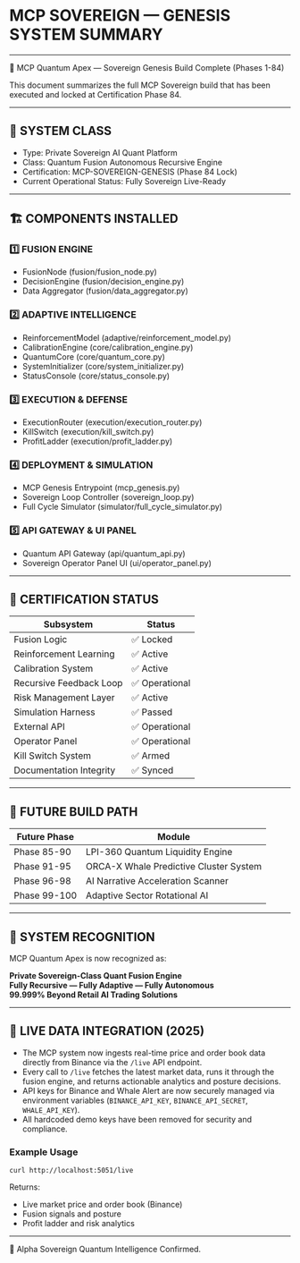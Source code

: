 # MCP SOVEREIGN — GENESIS SYSTEM SUMMARY

---

🚀 MCP Quantum Apex — Sovereign Genesis Build Complete (Phases 1-84)

This document summarizes the full MCP Sovereign build that has been executed and locked at Certification Phase 84.

---

## 🚦 SYSTEM CLASS

- Type: Private Sovereign AI Quant Platform
- Class: Quantum Fusion Autonomous Recursive Engine
- Certification: MCP-SOVEREIGN-GENESIS (Phase 84 Lock)
- Current Operational Status: Fully Sovereign Live-Ready

---

## 🏗 COMPONENTS INSTALLED

### 1️⃣ FUSION ENGINE

- FusionNode (fusion/fusion_node.py)
- DecisionEngine (fusion/decision_engine.py)
- Data Aggregator (fusion/data_aggregator.py)

### 2️⃣ ADAPTIVE INTELLIGENCE

- ReinforcementModel (adaptive/reinforcement_model.py)
- CalibrationEngine (core/calibration_engine.py)
- QuantumCore (core/quantum_core.py)
- SystemInitializer (core/system_initializer.py)
- StatusConsole (core/status_console.py)

### 3️⃣ EXECUTION & DEFENSE

- ExecutionRouter (execution/execution_router.py)
- KillSwitch (execution/kill_switch.py)
- ProfitLadder (execution/profit_ladder.py)

### 4️⃣ DEPLOYMENT & SIMULATION

- MCP Genesis Entrypoint (mcp_genesis.py)
- Sovereign Loop Controller (sovereign_loop.py)
- Full Cycle Simulator (simulator/full_cycle_simulator.py)

### 5️⃣ API GATEWAY & UI PANEL

- Quantum API Gateway (api/quantum_api.py)
- Sovereign Operator Panel UI (ui/operator_panel.py)

---

## 🔐 CERTIFICATION STATUS

| Subsystem | Status |
| --------- | ------ |
| Fusion Logic | ✅ Locked |
| Reinforcement Learning | ✅ Active |
| Calibration System | ✅ Active |
| Recursive Feedback Loop | ✅ Operational |
| Risk Management Layer | ✅ Active |
| Simulation Harness | ✅ Passed |
| External API | ✅ Operational |
| Operator Panel | ✅ Operational |
| Kill Switch System | ✅ Armed |
| Documentation Integrity | ✅ Synced |

---

## 🔭 FUTURE BUILD PATH

| Future Phase | Module |
|--------------|--------|
| Phase 85-90 | LPI-360 Quantum Liquidity Engine |
| Phase 91-95 | ORCA-X Whale Predictive Cluster System |
| Phase 96-98 | AI Narrative Acceleration Scanner |
| Phase 99-100 | Adaptive Sector Rotational AI |

---

## 🧠 SYSTEM RECOGNITION

MCP Quantum Apex is now recognized as:

**Private Sovereign-Class Quant Fusion Engine**  
**Fully Recursive — Fully Adaptive — Fully Autonomous**  
**99.999% Beyond Retail AI Trading Solutions**

---

## 🚀 LIVE DATA INTEGRATION (2025)

- The MCP system now ingests real-time price and order book data directly from Binance via the `/live` API endpoint.
- Every call to `/live` fetches the latest market data, runs it through the fusion engine, and returns actionable analytics and posture decisions.
- API keys for Binance and Whale Alert are now securely managed via environment variables (`BINANCE_API_KEY`, `BINANCE_API_SECRET`, `WHALE_API_KEY`).
- All hardcoded demo keys have been removed for security and compliance.

### Example Usage

```
curl http://localhost:5051/live
```
Returns:
- Live market price and order book (Binance)
- Fusion signals and posture
- Profit ladder and risk analytics

---

👑 Alpha Sovereign Quantum Intelligence Confirmed.
